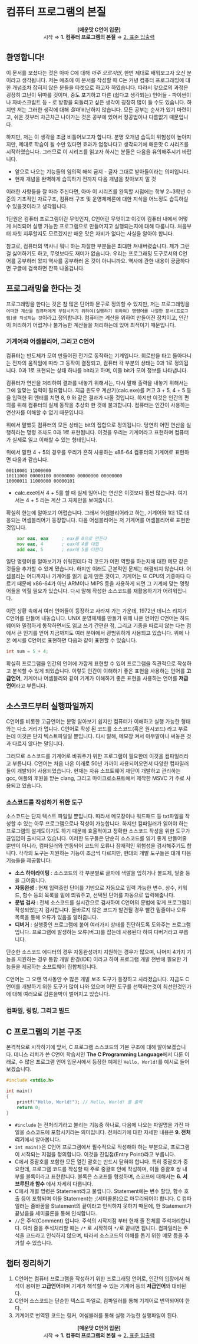 # 컴퓨터 프로그램의 본질

<p align="center">
<b>[매운맛 C언어 입문]</b> <br />
시작 ⇒ <b>1. 컴퓨터 프로그램의 본질</b> ⇒ <a href="2. 표준 입출력.md">2. 표준 입출력</a>
</p>

## 환영합니다!
이 문서를 보셨다는 것은 아마 C에 대해 _아주 모르지만_, 한번 제대로 배워보고자 오신 분이라고 생각됩니다. 저는 애초에 이 문서를 작성할 때 C는 커녕 컴퓨터 프로그래밍에 대한 개념조차 잡히지 않은 분들을 타겟으로 하고자 하였습니다. 따라서 앞으로의 과정은 굉장히 고난이 뒤따를 것이며, 중도 포기하고 다른 (쉽다고 생각되는) 언어들 - 파이썬이나 자바스크립트 등 - 로 방향을 되돌리고 싶은 생각이 굉장히 많이 들 수도 있습니다. 하지만 저는 그러한 생각에 대해 _절대_ 비난하지 않습니다. 모든 공부는 순서가 있기 마련이고, 쉬운 것부터 차근차근 나아가는 것은 공부에 있어서 정공법이나 다름없기 때문입니다.

하지만, 저는 이 생각을 조금 비틀어보고자 합니다. 분명 오개념 습득의 위험성이 높아지지만, 제대로 학습이 될 수만 있다면 효과가 엄청나다고 생각되기에 매운맛 C 시리즈를 시작하였습니다. 그러므로 이 시리즈를 읽고자 하시는 분들은 다음을 유의해주시기 바랍니다.

 * 앞으로 나오는 기능들의 임의적 해석 금지 - 글자 그대로 받아들이라는 의미입니다.
 * 현재 개념을 완벽하게 습득하기 전까지 다음 개념을 찾아보지 말 것
 
이러한 사항들을 잘 따라 주신다면, 아마 이 시리즈를 완독할 시점에는 학부 2~3학년 수준의 기초적인 자료구조, 컴퓨터 구조 및 운영체제론에 대한 지식을 어느정도 습득하실 수 있을것이라고 생각됩니다.

1단원은 컴퓨터 프로그램이란 무엇인지, C언어란 무엇이고 이것이 컴퓨터 내에서 어떻게 처리되어 실행 가능한 프로그램으로 만들어지고 실행되는지에 대해 다룹니다. 처음부터 자칫 지루할지도 모르겠지만 매운 맛은 자비가 없다는 사실을 알아야 합니다.

참고로, 컴퓨터의 역사니 뭐니 하는 자잘한 부분들은 최대한 쳐내버렸습니다. 제가 그런걸 싫어하기도 하고, 무엇보다도 재미가 없습니다. 우리는 프로그래밍 도구로서의 C언어를 공부하러 왔지 역사를 공부하러 온 것이 아니니까요. 역사에 관한 내용이 궁금하다면 구글에 검색하면 잔뜩 나올겁니다.

## 프로그래밍을 한다는 것
프로그래밍을 한다는 것은 참 많은 단어와 문구로 정의할 수 있지만, 저는 프로그래밍을 `어떠한 계산을 컴퓨터에게 부담시키기 위하여(실행하기 위하여) 명령어를 나열한 문서(프로그램)를 작성하는 것`이라고 정의합니다. 컴퓨터는 계산을 위하여 만들어진 장치이고, 인간이 처리하기 어렵거나 불가능한 계산들을 처리하는데 있어 최적이기 때문입니다.

### 기계어와 어셈블리어, 그리고 C언어
컴퓨터는 반도체가 모여 만들어진 전기로 동작하는 기계입니다. 회로판을 타고 돌아다니는 전자의 움직임에 따라 그 동작이 결정되고, 컴퓨터 각 부분의 상태는 0과 1로 정의됩니다. 0과 1로 표현되는 상태 하나를 bit라고 하며, 이들 bit가 모여 정보를 나타냅니다.

컴퓨터가 연산을 처리하여 결과를 내놓기 위해서는, 다시 말해 출력을 내놓기 위해서는 그에 알맞는 입력이 필요합니다. 지금 윈도우 계산기(calc.exe)를 켜고 3 + 5, 4 + 5 등을 입력한 뒤 엔터를 치면 8, 9 와 같은 결과가 나올 것입니다. 하지만 이것은 인간의 편의를 위해 컴퓨터의 실제 동작을 추상화 한 것에 불과합니다. 컴퓨터는 인간이 사용하는 연산자를 이해할 수 없기 때문입니다.

위에서 말했듯 컴퓨터의 모든 상태는 bit의 집합으로 정의됩니다. 당연히 어떤 연산을 실행하라는 명령 조차도 0과 1로 표현됩니다. 이것을 우리는 기계어라고 표현하며 컴퓨터가 실제로 읽고 이해할 수 있는 형태입니다.

위에서 말한 4 + 5의 경우를 우리가 흔히 사용하는 x86-64 컴퓨터의 기계어로 표현하면 다음과 같습니다. 

```
00110001 11000000
10111000 00000100 00000000 00000000 00000000
10000011 11000000 00000101
```
 * calc.exe에서 4 + 5를 할 때 실제 일어나는 연산은 이것보다 훨씬 많습니다. 여기서는 4 + 5 라는 계산 그 자체만을 보여줍니다.

확실히 한눈에 알아보기 어렵습니다. 그래서 어셈블리어라고 하는, 기계어와 1대 1로 대응되는 어셈블리어가 등장합니다. 다음 어셈블리어는 저 기계어를 어셈블리어로 표현한 것입니다.

```asm
    xor eax, eax     ; eax를 0으로 만든다
    mov eax, 4       ; eax에 4를 대입
    add eax, 5       ; eax에 5를 더한다
```

일단 명령어를 알아보기가 쉬워진데다 각 코드가 어떤 역할을 하는지에 대한 메모 같은 것들을 추가할 수 있게 됐습니다. 하지만 이래도 근본적인 문제는 해결되지 않습니다. 어셈블리는 어디까지나 기계어를 읽기 쉽게 만든 것이고, 기계어는 또 CPU의 기종마다 다르기 때문에 x86-64가 아닌 ARM이나 MIPS 등을 사용하게 되면 그 기계에 맞는 명령어들을 익힐 필요가 있습니다. 다시 말해 작성한 소스코드를 재활용하기가 어려워집니다.

이런 상황 속에서 여러 언어들이 등장하고 사라져 가는 가운데, 1972년 데니스 리치가 C언어를 만들어 내놓습니다. UNIX 운영체제를 만들기 위해 나온 언어인 C언어는 하드웨어와 밀접하게 동작하면서도 읽고 쓰기 간편한 점, 그리고 기종을 따르지 않는 다는 점에서 큰 인기를 얻어 지금까지도 여러 분야에서 광범위하게 사용되고 있습니다. 위에 나온 예시를 C언어로 표현하면 다음과 같이 표현할 수 있습니다.

```c
int sum = 5 + 4;
```

확실히 프로그램을 인간의 언어에 가깝게 표현할 수 있어 프로그램을 직관적으로 작성하고 분석할 수 있게 되었습니다. 이렇듯 인간이 이해하기 좋은 표현을 사용하는 언어를 **고급언어**, 기계어나 어셈블리와 같이 기계가 이해하기 좋은 표현을 사용하는 언어를 **저급언어**라고 부릅니다. 

## 소스코드부터 실행파일까지
C언어를 비롯한 고급언어는 분명 알아보기 쉽지만 컴퓨터가 이해하고 실행 가능한 형태와는 다소 거리가 멉니다. C언어로 작성 된 코드를 소스코드(혹은 원시코드) 라고 부르는데 이것은 단지 텍스트파일일 뿐입니다. 다시 말해, 메모장 켜서 아무말이나 써놓은 것과 다르지 않다는 말입니다.

그러므로 소스코드를 기계어로 바꿔주기 위한 프로그램이 필요한데 이것을 컴파일러라고 부릅니다. C언어는 처음 나온 이래로 50년 가까이 사용되어오면서 다양한 컴파일러들이 개발되어 사용되었습니다. 현재는 자유 소프트웨어 재단이 개발하고 관리하는 gcc, 애플의 후원을 받는 clang, 그리고 마이크로소프트에서 제작한 MSVC 가 주로 사용되고 있습니다.

### 소스코드를 작성하기 위한 도구
소스코드는 단지 텍스트 파일일 뿐입니다. 따라서 메모장이나 워드패드 등 txt파일을 작성할 수 있는 아무 프로그램으로나 작성이 가능합니다. 하지만 컴파일러가 읽어야 하는 프로그램의 설계도이기도 하기 때문에 효율적이고 정확한 소스코드 작성을 위한 도구가 끊임없이 출시되고 있습니다. 이러한 도구들은 단순히 소스코드를 읽기 좋게 만들어줄 뿐만이 아니라, 컴파일러와 연동되어 코드의 오류나 잠재적인 위험성을 검사해주기도 합니다. 각각의 도구는 지원하는 기능이 조금씩 다르지만, 현대의 개발 도구들은 대개 다음 기능들을 제공합니다.

 * **소스 하이라이팅** : 소스코드의 각 부분별로 글자에 색깔을 입히거나 볼드체, 밑줄 등을 그어줍니다.
 * **자동완성** : 현재 입력중인 단어를 기반으로 자동으로 입력 가능한 변수, 상수, 키워드, 함수 등의 목록을 밑에 띄워주고, 선택된 단어를 자동으로 입력해줍니다.
 * **문법 검사** : 전체 소스코드를 실시간으로 검사하여 C언어의 문법에 맞게 프로그램이 작성되었는지 검사합니다. 올바르지 않은 코드가 발견될 경우 빨간 밑줄이나 오류 목록을 통해 오류가 있음을 알려줍니다.
 * **디버거** : 실행중인 프로그램에 붙어 여러가지 상태를 진단하도록 도와주는 프로그램입니다. 프로그램에 발생하는 오류(버그)를 잡는데 사용된다 하여 디버거라고 부릅니다. 

단순한 소스코드 에디터의 경우 자동완성까지 지원하는 경우가 많으며, 나머지 4가지 기능을 지원하는 경우 통합 개발 환경(IDE) 이라고 하여 프로그램 개발 전반에 필요한 기능들을 제공하는 소프트웨어 집합체입니다.

C언어는 그 오랜 역사동안 수 많은 개발 보조 도구가 등장하고 사라졌습니다. 지금도 C언어를 개발하기 위한 도구가 많이 나와 있으며 어떤 도구를 선택하는것이 최선인것인가에 대해 여러모로 갑론을박이 벌어지고 있습니다.

### 컴파일, 링킹, 그리고 빌드


## C 프로그램의 기본 구조
본격적으로 시작하기에 앞서, C 프로그램 소스코드의 기본 구조에 대해 알아보겠습니다. 데니스 리치가 쓴 C언어 학습서인 **The C Programming Language**에서 다룬 이래로, 수 많은 프로그램 언어 입문서에서 등장한 예제인 `Hello, World!`를 예시로 들어보겠습니다.

```c
#include <stdio.h>

int main()
{
    printf("Hello, World!"); // Hello, World! 를 출력
    return 0;
}
```

 * `#include` 는 전처리기라고 불리는 기능중 하나로, 다음에 나오는 파일명을 가진 파일을 소스코드에 포함시키라는 의미입니다. 전처리기에 대한 자세한 내용은 **9. 전처리기**에서 알아봅니다.
 * `int main()`은 C언어 프로그램에서 필수적으로 작성해야 하는 부분으로, 프로그램이 시작되는 지점을 정의합니다. 이것을 진입점(Entry Point)라고 부릅니다.
 * C에서 중괄호를 포함한 모든 열린 괄호는 반드시 닫혀야 합니다. 특히 중괄호가 중요한데, 프로그램 코드를 작성할 때 주로 중괄호 안에 작성하며, 이들 중괄호 쌍 내부를 블록이라고 표현합니다. 블록은 스코프를 형성하며, 스코프에 대해서는 **6. 서브루틴과 함수** 에서 자세히 다룹니다.
 * C에서 개별 명령은 Statement라고 불립니다. Statement에는 변수 할당, 함수 호출 등이 포함되며 이들 Statement는 ;(세미콜론)으로 마무리되어야 합니다. C 컴파일러는 줄바꿈을 Statement의 끝이라고 인식하지 못하기 때문에, 한 Statement가 끝났음을 세미콜론을 통해 인식합니다.
 * `//`은 주석(Comment) 입니다. 주석의 시작지점 부터 현재 줄 전체를 주석처리합니다. 여러 줄을 주석처리할 때는 `/*` 로 시작하여 `*/`로 끝내면 됩니다. 컴파일러는 주석을 코드라고 인식하지 않으며, 따라서 소스코드의 이해를 돕기 위한 메모 등을 추가할 수 있습니다.

## 챕터 정리하기
 1. C언어는 컴퓨터 프로그램을 작성하기 위한 프로그래밍 언어로, 인간의 입장에서 해석이 용이한 **고급언어**이며 기계가 해석할 수 있는 기계어 등의 **저급언어**와 대비된다.
 2. C언어 소스코드는 단순한 텍스트 파일로, 컴파일러를 통해 기계어로 번역되어야 한다. 
 3. 기계어로 번역된 코드는 링커, 어셈블러를 통해 실행 가능한 실행파일이 된다.

<p align="center">
<b>[매운맛 C언어 입문]</b> <br />
시작 ⇒ <b>1. 컴퓨터 프로그램의 본질</b> ⇒ <a href="2. 표준 입출력.md">2. 표준 입출력</a>
</p>
